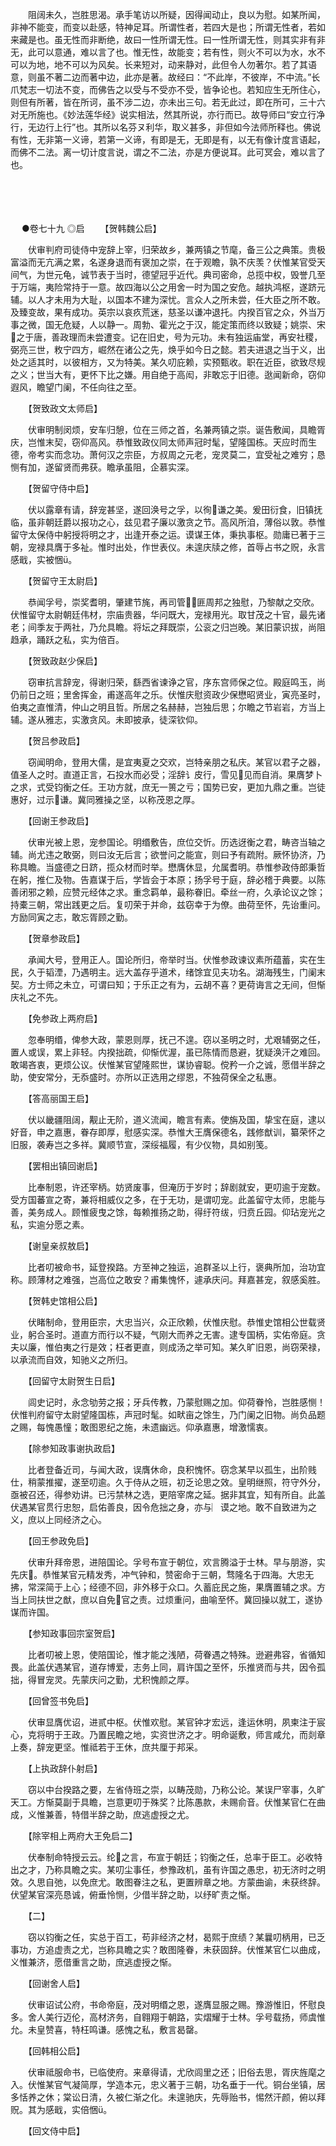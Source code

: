 <!-- { "loadSidebar": true } -->
　　阻阔未久，岂胜思渴。承手笔访以所疑，因得闻动止，良以为慰。如某所闻，非神不能变，而变以赴感，特神足耳。所谓性者，若四大是也；所谓无性者，若如来藏是也。虽无性而非断绝，故曰一性所谓无性。曰一性所谓无性，则其实非有非无，此可以意通，难以言了也。惟无性，故能变；若有性，则火不可以为水，水不可以为地，地不可以为风矣。长来短对，动来静对，此但令人勿著尔。若了其语意，则虽不著二边而著中边，此亦是著。故经曰：“不此岸，不彼岸，不中流。”长爪梵志一切法不变，而佛告之以受与不受亦不受，皆争论也。若知应生无所住心，则但有所著，皆在所诃，虽不涉二边，亦未出三句。若无此过，即在所可，三十六对无所施也。《妙法莲华经》说实相法，然其所说，亦行而已。故导师曰“安立行净行，无边行上行”也。其所以名芬ヌ利华，取义甚多，非但如今法师所释也。佛说有性，无非第一义谛，若第一义谛，有即是无，无即是有，以无有像计度言语起，而佛不二法。离一切计度言说，谓之不二法，亦是方便说耳。此可冥会，难以言了也。 
　

　




　

　
●卷七十九
◎启
　　【贺韩魏公启】

　　伏审判府司徒侍中宠辞上宰，归荣故乡，兼两镇之节麾，备三公之典策。贵极富溢而无亢满之累，名遂身退而有褒加之崇，在于观瞻，孰不庆羡？伏惟某官受天间气，为世元龟，诚节表于当时，德望冠乎近代。典司密命，总揽中权，毁誉几至于万端，夷险常持于一意。故四海以公之用舍一时为国之安危。越执鸿枢，遂跻元辅。以人才未用为大耻，以国本不建为深忧。言众人之所未尝，任大臣之所不敢。及臻变故，果有成功。英宗以哀疚荒迷，慈圣以谦冲退托。内揆百官之众，外当万事之微，国无危疑，人以静一。周勃、霍光之于汉，能定策而终以致疑；姚崇、宋之于唐，善政理而未尝遭变。记在旧史，号为元功。未有独运庙堂，再安社稷，弼亮三世，敉宁四方，崛然在诸公之先，焕乎如今日之懿。若夫进退之当于义，出处之适其时，以彼相方，又为特美。某久叨庇赖，实预甄收。职在近臣，欲致尽规之义；世当大有，更怀下比之嫌。用自绝于高闳，非敢忘于旧德。逖闻新命，窃仰遐风，瞻望门阑，不任向往之至。

　　【贺致政文太师启】

　　伏审明制闵烦，安车归憩，位在三师之首，名兼两镇之崇。诞告敷闻，具瞻胥庆，岂惟末契，窃仰高风。恭惟致政仪同太师声冠时髦，望隆国栋。天应时而生德，帝考实而念功。萧何汉之宗臣，方叔周之元老，宠灵莫二，宜受祉之难穷；恳恻有加，遂留贤而弗获。瞻承虽阻，企慕实深。

　　【贺留守侍中启】

　　伏以露章有请，辞宠甚坚，遂回涣号之孚，以徇谦之美。爰田衍食，旧镇抚临，虽非朝廷爵以报功之心，兹见君子廉以激贪之节。高风所洎，薄俗以敦。恭惟留守太保侍中躬授将明之才，出逢开泰之运。谟谋王体，秉执事枢。勋庸已著于三朝，宠禄具膺于多祉。惟时出处，作世表仪。未遑庆牍之修，首辱占书之贶，永言感戢，实被悃。

　　【贺留守王太尉启】

　　恭闻孚号，崇奖耆明，肇建节旄，再司管，匪周邦之独慰，乃黎献之交欣。伏惟留守太尉朝廷伟材，宗庙贵器，华问既大，宠禄用光。取甘茂之十官，最先诸老；间季友于两社，乃允具瞻。将坛之拜既崇，公衮之归岂晚。某旧蒙识拔，尚阻趋承，踊跃之私，实为倍百。

　　【贺致政赵少保启】

　　窃审抗言辞宠，得谢归荣，繇西省谏诤之官，序东宫师保之位。殿庭鸣玉，尚仍前日之班；里舍挥金，甫遂高年之乐。伏惟庆慰资政少保懋昭贤业，寅亮圣时，伯夷之直惟清，仲山之明且哲。所居之名赫赫，岂独后思；尔瞻之节岩岩，方当上辅。遂从雅志，实激贪风。未即披承，徒深钦仰。

　　【贺吕参政启】

　　窃闻明命，登用大儒，是宜夷夏之交欢，岂特亲朋之私庆。某官以君子之器，值圣人之时。直道正言，石投水而必受；淫辞讠皮行，雪见见而自消。果膺梦卜之求，式受钧衡之任。王功方就，庶无一篑之亏；国势已安，更加九鼎之重。岂徒惠好，过示谦。冀同雅操之坚，以称茂恩之厚。

　　【回谢王参政启】

　　伏审光被上恩，宠参国论。明缗敷告，庶位交忻。历选迓衡之君，畴咨当轴之辅。尚尤违之敢弼，则曰汝无后言；欲誉问之能宣，则曰予有疏附。厥怀协济，乃称具瞻。当盛德之日跻，揽众材而时举。懋膺休显，允属耆明。恭惟参政侍郎秉哲在躬，推仁及物。告嘉谋于后，学皆会于本原；扬孚号于庭，辞必稽于典要。以陈善闭邪之赖，应赞元经体之求。重念羁单，最称眷旧。牵丝一府，久承论议之馀；持橐三朝，常出践更之后。复叨荣于并命，兹窃幸于为僚。曲荷至怀，先诒重问。方励同寅之志，敢忘胥顾之勤。

　　【贺章参政启】

　　承闻大号，登用正人。国论所归，帝举时当。伏惟参政谏议素所蕴蓄，实在生民，久于韬湮，乃遇明主。远大盖存乎道术，绪馀宜见夫功名。湖海残生，门阑末契。方士师之未立，可谓曰知；于乐正之有为，云胡不喜？更荷诲言之无间，但惭庆礼之不先。

　　【免参政上两府启】

　　忽奉明缗，俾参大政，蒙恩则厚，抚己不遑。窃以圣明之时，尤艰辅弼之任，置人或误，累上非轻。内揆拙疏，仰惭优渥，虽已陈情而恳避，犹疑涣汗之难回。敢竭吝衷，更烦公议。伏惟某官望隆熙世，谋协睿聪。傥矜一介之诚，愿借半辞之助，使安常分，无忝盛时。亦所以正选用之缪恩，不独荷保全之私惠。

　　【答高丽国王启】

　　伏以畿疆阻阔，觏止无阶，道义流闻，瞻言有素。使旃及国，挚宝在庭，逮以好音，申之嘉惠，眷存即厚，慰感实深。恭惟大王膺保德名，践修猷训，纂荣怀之旧服，袭寿岂之多祥。冀顺节宣，深绥福履，有少仪物，具如别笺。

　　【罢相出镇回谢启】

　　比奉制恩，许还宰柄。妨贤废事，但淹历于岁时；辞剧就安，更叨逾于宠数。受方国蕃宣之寄，兼将相威仪之多，在于无功，是谓叨宠。此盖留守太师，忠能与善，美务成人。顾惟疲曳之馀，每赖推扬之助，得纡符绂，归贲丘园。仰玷宠光之私，实逾分愿之素。

　　【谢皇亲叔敖启】

　　比者叨被命书，延登揆路。方至神之独运，追群圣以上行，褒典所加，治功宜称。顾薄材之难强，岂高位之敢安？甫集愧怀，遽承庆问。拜嘉甚宠，叙感奚胜。

　　【贺韩史馆相公启】

　　伏睹制命，登用臣宗，大忠当兴，众正欣赖，伏惟庆慰。恭惟史馆相公世载贤业，躬合圣时。道直方而行以不疑，气刚大而养之无害。逮专国柄，实佑帝庭。贪夫以廉，惟伯夷之行是效；枉者更直，则成汤之举可知。某久旷旧恩，尚窃荣禄，以承流而自效，知驰义之所归。

　　【回留守太尉贺生日启】

　　闾史记时，永念劬劳之报；牙兵传教，乃蒙慰赐之加。仰荷眷怜，岂胜感恻！伏惟判府留守太尉望隆国栋，声冠时髦。如畎亩之馀生，乃门阑之旧物。尚负品题之赐，每愧愚憧；敢图恩纪之施，未遗幽远。仰承嘉惠，增激懦衷。

　　【除参知政事谢执政启】

　　比者登备近司，与闻大政，误膺休命，良积愧怀。窃念某早以孤生，出阶贱仕，稍蒙推擢，遂至叨逾。久于侍从之班，初乏论思之效。皇明继照，符守外分，亟被召还，得参劝讲。已污禁林之选，更陪宰席之延。据非其宜，知有所自。此盖伏遇某官贯行忠恕，启佑善良，因令危拙之身，亦与︳谟之地。敢不自致进为之义，庶以上同经济之心。

　　【回王参政免启】

　　伏审升拜帝恩，进陪国论。孚号布宣于朝位，欢言腾溢于士林。早与朋游，实先庆。恭惟某官元精发秀，冲气钟和，赞密命于三朝，骛隆名于四海。大忠无拂，常深简于上心；经德不回，非外移于众口。久蓄庇民之施，果膺置辅之求。方当上同扶世之猷，庶以自免官之责。过烦重问，曲喻至怀。冀回操以就工，遂协谋而许国。

　　【参知政事回宗室贺启】

　　比者叨被上恩，使陪国论，惟才能之浅陋，荷眷遇之特殊。逊避弗容，省循知畏。此盖伏遇某官，道存博爱，志务上同，肩许国之至怀，乐推贤而与共，因令孤拙，得冒宠灵。先蒙庆问之勤，尤积愧颜之厚。

　　【回曾签书免启】

　　伏审显膺优诏，进贰中枢。伏惟欢慰。某官钟才宏远，逢运休明，夙柬注于宸心，克将明于王政。乃置民瞻之地，实资世济之才。明命诞敷，师言咸允，而剡章上奏，辞宠更坚。惟祗若于王休，庶共厘于邦采。

　　【上执政辞仆射启】

　　窃以中台揆路之要，左省侍班之崇，以畴茂勋，乃称公论。某误尸宰事，久旷天工。方惭莫副于具瞻，岂意更叨于殊奖？比陈愚款，未赐俞音。伏惟某官仁在曲成，义惟兼善，特借半辞之助，庶逃虚授之尤。

　　【除宰相上两府大王免启二】

　　伏奉制命特授云云。纶之言，布宣于朝廷；钧衡之任，总率于臣工。必收特出之才，乃称具瞻之实。某叨尘事任，参豫政机，虽有许国之愚忠，初无济时之明效。久思自弛，以免庶尤。敢图眷注之私，更置辨章之地。方蒙曲谕，未获终辞。伏望某官深亮恳诚，俯垂怜恻，少借半辞之助，以纾旷责之惭。

　　【二】

　　窃以钧衡之任，实总于百工，苟非经济之材，曷熙于庶绩？某曩叨柄用，已乏事功，方追虚责之尤，岂称具瞻之实？敢图隆眷，未获固辞。伏惟某官仁以曲成，义惟兼济，愿借重言之助，庶逃虚授之惭。

　　【回谢舍人启】

　　伏审诏试公府，书命帝庭，茂对明缗之恩，遂膺显服之赐。豫游惟旧，怀慰良多。舍人美行迈伦，高材济务，自翱翔于朝路，实熠耀于士林。孚号载扬，师虞惟允。未皇赞喜，特枉鸣谦。感愧之私，敷言曷罄。

　　【回韩相公启】

　　伏审祗服命书，已临使府。来章得请，尤欣闾里之还；旧俗去思，胥庆旌麾之入。伏惟某官气凝简厚，学造本元，忠义著于三朝，功名垂于一代。铜台坐镇，居多恬养之休；棠讼日清，久被仁渐之化。未遑驰庆，先辱贻书，惕然汗颜，俯以拜贶。其为感戢，实倍悃。

　　【回文侍中启】

